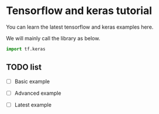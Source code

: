 # Tensorflow and keras tutorial

You can learn the latest tensorflow and keras examples here.

We will mainly call the library as below.

```python
import tf.keras

```

## TODO list

- [ ] Basic example
- [ ] Advanced example
- [ ] Latest example

